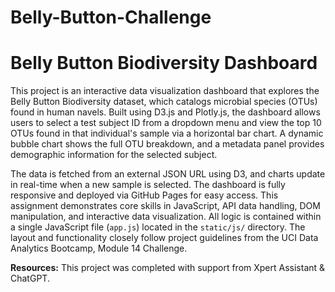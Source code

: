 # Belly-Button-Challenge
# Belly Button Biodiversity Dashboard

This project is an interactive data visualization dashboard that explores the Belly Button Biodiversity dataset, which catalogs microbial species (OTUs) found in human navels. Built using D3.js and Plotly.js, the dashboard allows users to select a test subject ID from a dropdown menu and view the top 10 OTUs found in that individual's sample via a horizontal bar chart. A dynamic bubble chart shows the full OTU breakdown, and a metadata panel provides demographic information for the selected subject.

The data is fetched from an external JSON URL using D3, and charts update in real-time when a new sample is selected. The dashboard is fully responsive and deployed via GitHub Pages for easy access. This assignment demonstrates core skills in JavaScript, API data handling, DOM manipulation, and interactive data visualization. All logic is contained within a single JavaScript file (`app.js`) located in the `static/js/` directory. The layout and functionality closely follow project guidelines from the UCI Data Analytics Bootcamp, Module 14 Challenge.

**Resources:** This project was completed with support from Xpert Assistant & ChatGPT.
